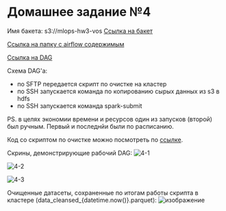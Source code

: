 # Домашнее задание №4

Имя бакета: s3://mlops-hw3-vos
[Ссылка на бакет](https://mlops-hw3-vos.website.yandexcloud.net)

[Ссылка на папку с airflow содержимым](https://github.com/uncle-alfer/otus-mlops-homework-project/tree/main/airflow)

[Ссылка на DAG](https://github.com/uncle-alfer/otus-mlops-homework-project/blob/main/airflow/dags/cleanse_data_dag.py)

Схема DAG'а:

- по SFTP передается скрипт по очистке на кластер
- по SSH запускается команда по копированию сырых данных из s3 в hdfs
- по SSH запускается команда spark-submit

PS. в целях экономии времени и ресурсов один из запусков (второй) был ручным. Первый и последнйи были по расписанию.

Код со скриптом по очистке можно посмотреть по [ссылке](https://github.com/uncle-alfer/otus-mlops-homework-project/blob/main/airflow/utils/cleanse_data.py).

Скрины, демонстрирующие рабочий DAG:
![4-1](https://github.com/uncle-alfer/otus-mlops-homework-project/assets/70284100/20bd5a7d-8646-4825-bb7d-a9156e238f1c)

![4-2](https://github.com/uncle-alfer/otus-mlops-homework-project/assets/70284100/168de5a5-70ee-42b2-84cf-b94f23ab96c2)

![4-3](https://github.com/uncle-alfer/otus-mlops-homework-project/assets/70284100/5a47cee7-03bd-4dfc-b710-632f828c0a86)

Очищенные датасеты, сохраненные по итогам работы скрипта в кластере (data_cleansed_{datetime.now()}.parquet):
![изображение](https://github.com/uncle-alfer/otus-mlops-homework-project/assets/70284100/c8a53180-06c1-433a-816f-6f925a8d2e54)
